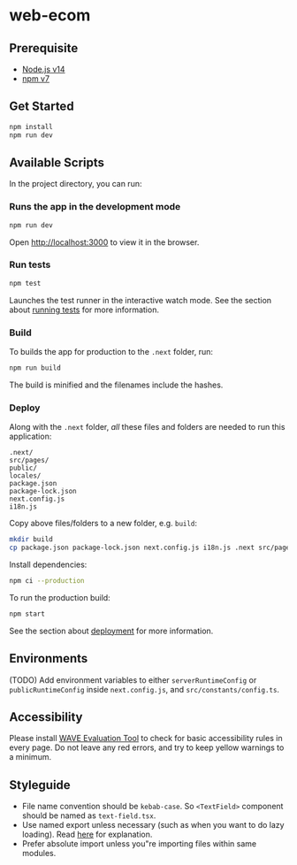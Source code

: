 # web-ecom

## Prerequisite
- [Node.js v14](https://nodejs.org/en/)
- [npm v7](https://github.blog/2021-02-02-npm-7-is-now-generally-available/)

## Get Started

```bash
npm install
npm run dev
```

## Available Scripts

In the project directory, you can run:

### Runs the app in the development mode

```bash
npm run dev
```

Open [http://localhost:3000](http://localhost:3000) to view it in the browser.

### Run tests

```bash
npm test
```

Launches the test runner in the interactive watch mode.
See the section about [running tests](https://facebook.github.io/create-react-app/docs/running-tests) for more information.

### Build

To builds the app for production to the `.next` folder, run:

```bash
npm run build
```

The build is minified and the filenames include the hashes.

### Deploy

Along with the `.next` folder, _all_ these files and folders are needed to run this application:

```
.next/
src/pages/
public/
locales/
package.json
package-lock.json
next.config.js
i18n.js
```

Copy above files/folders to a new folder, e.g. `build`:

```bash
mkdir build
cp package.json package-lock.json next.config.js i18n.js .next src/pages public locales ./build
```

Install dependencies:

```bash
npm ci --production
```

To run the production build:

```bash
npm start
```

See the section about [deployment](https://nextjs.org/docs/deployment#other-hosting-options) for more information.

## Environments
(TODO)
Add environment variables to either `serverRuntimeConfig` or `publicRuntimeConfig` inside `next.config.js`, and `src/constants/config.ts`.

## Accessibility
Please install [WAVE Evaluation Tool](https://www.accessibility-developer-guide.com/setup/browsers/chrome/wave-toolbar/) to check for basic accessibility rules in every page.
Do not leave any red errors, and try to keep yellow warnings to a minimum.

## Styleguide

- File name convention should be `kebab-case`. So `<TextField>` component should be named as `text-field.tsx`.
- Use named export unless necessary (such as when you want to do lazy loading). Read [here][stop-export-default] for explanation.
- Prefer absolute import unless you"re importing files within same modules.

[nextjs]: https://nextjs.org/
[stop-export-default]: https://humanwhocodes.com/blog/2019/01/stop-using-default-exports-javascript-module/
